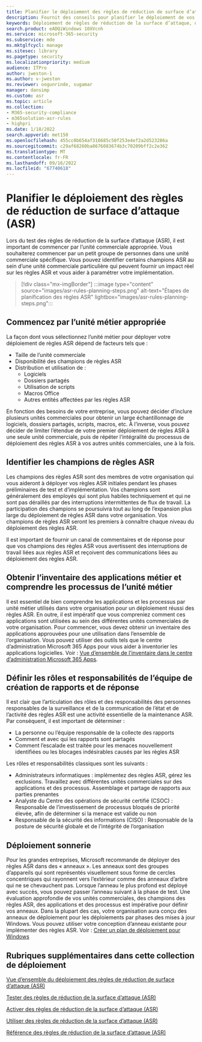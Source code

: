 ```yaml
---
title: Planifier le déploiement des règles de réduction de surface d’attaque (ASR)
description: Fournit des conseils pour planifier le déploiement de vos règles de réduction de la surface d’attaque (ASR).
keywords: Déploiement de règles de réduction de la surface d’attaque, déploiement ASR, activer des règles asr, configurer asr, système de prévention des intrusions de l’hôte, règles de protection, règles de lutte contre l’exploitation, règles d’exploitation, règles de prévention des infections, Pertahanan Microsoft untuk Titik Akhir, configurer des règles ASR
search.product: eADQiWindows 10XVcnh
ms.service: microsoft-365-security
ms.subservice: mde
ms.mktglfcycl: manage
ms.sitesec: library
ms.pagetype: security
ms.localizationpriority: medium
audience: ITPro
author: jweston-1
ms.author: v-jweston
ms.reviewer: oogunrinde, sugamar
manager: dansimp
ms.custom: asr
ms.topic: article
ms.collection:
- M365-security-compliance
- m365solution-asr-rules
- highpri
ms.date: 1/18/2022
search.appverid: met150
ms.openlocfilehash: 455cc0b654af316685c50f253e4ef2a2d523286a
ms.sourcegitcommit: c29af68260ba8676083674b3c70209bff2c2e362
ms.translationtype: MT
ms.contentlocale: fr-FR
ms.lasthandoff: 09/16/2022
ms.locfileid: "67740618"
---
```

# <a name="plan-attack-surface-reduction-asr-rules-deployment"></a>Planifier le déploiement des règles de réduction de surface d’attaque (ASR)

Lors du test des règles de réduction de la surface d’attaque (ASR), il est important de commencer par l’unité commerciale appropriée. Vous souhaiterez commencer par un petit groupe de personnes dans une unité commerciale spécifique. Vous pouvez identifier certains champions ASR au sein d’une unité commerciale particulière qui peuvent fournir un impact réel sur les règles ASR et vous aider à paramétrer votre implémentation.

> [!div class="mx-imgBorder"]
> :::image type="content" source="images/asr-rules-planning-steps.png" alt-text="Étapes de planification des règles ASR" lightbox="images/asr-rules-planning-steps.png":::

## <a name="start-with-the-right-business-unit"></a>Commencez par l’unité métier appropriée

La façon dont vous sélectionnez l’unité métier pour déployer votre déploiement de règles ASR dépend de facteurs tels que :

- Taille de l’unité commerciale
- Disponibilité des champions de règles ASR  
- Distribution et utilisation de :
  - Logiciels
  - Dossiers partagés
  - Utilisation de scripts
  - Macros Office
  - Autres entités affectées par les règles ASR

En fonction des besoins de votre entreprise, vous pouvez décider d’inclure plusieurs unités commerciales pour obtenir un large échantillonnage de logiciels, dossiers partagés, scripts, macros, etc. À l’inverse, vous pouvez décider de limiter l’étendue de votre premier déploiement de règles ASR à une seule unité commerciale, puis de répéter l’intégralité du processus de déploiement des règles ASR à vos autres unités commerciales, une à la fois.

## <a name="identify-asr--rules-champions"></a>Identifier les champions de règles ASR

Les champions des règles ASR sont des membres de votre organisation qui vous aideront à déployer vos règles ASR initiales pendant les phases préliminaires de test et d’implémentation. Vos champions sont généralement des employés qui sont plus habiles techniquement et qui ne sont pas déraillés par des interruptions intermittentes de flux de travail. La participation des champions se poursuivra tout au long de l’expansion plus large du déploiement de règles ASR dans votre organisation. Vos champions de règles ASR seront les premiers à connaître chaque niveau du déploiement des règles ASR.

Il est important de fournir un canal de commentaires et de réponse pour que vos champions des règles ASR vous avertissent des interruptions de travail liées aux règles ASR et reçoivent des communications liées au déploiement des règles ASR.

## <a name="get-inventory-of-line-of-business-apps-and-understand-the-business-unit-processes"></a>Obtenir l’inventaire des applications métier et comprendre les processus de l’unité métier

Il est essentiel de bien comprendre les applications et les processus par unité métier utilisés dans votre organisation pour un déploiement réussi des règles ASR. En outre, il est impératif que vous compreniez comment ces applications sont utilisées au sein des différentes unités commerciales de votre organisation.
Pour commencer, vous devez obtenir un inventaire des applications approuvées pour une utilisation dans l’ensemble de l’organisation. Vous pouvez utiliser des outils tels que le centre d’administration Microsoft 365 Apps pour vous aider à inventorier les applications logicielles. Voir : [Vue d’ensemble de l’inventaire dans le centre d’administration Microsoft 365 Apps](/deployoffice/admincenter/inventory).

## <a name="define-reporting-and-response-team-roles-and-responsibilities"></a>Définir les rôles et responsabilités de l’équipe de création de rapports et de réponse

Il est clair que l’articulation des rôles et des responsabilités des personnes responsables de la surveillance et de la communication de l’état et de l’activité des règles ASR est une activité essentielle de la maintenance ASR. Par conséquent, il est important de déterminer :

- La personne ou l’équipe responsable de la collecte des rapports
- Comment et avec qui les rapports sont partagés
- Comment l’escalade est traitée pour les menaces nouvellement identifiées ou les blocages indésirables causés par les règles ASR

Les rôles et responsabilités classiques sont les suivants :

- Administrateurs informatiques : implémentez des règles ASR, gérez les exclusions. Travaillez avec différentes unités commerciales sur des applications et des processus. Assemblage et partage de rapports aux parties prenantes
- Analyste du Centre des opérations de sécurité certifié (CSOC) : Responsable de l’investissement de processus bloqués de priorité élevée, afin de déterminer si la menace est valide ou non
- Responsable de la sécurité des informations (CISO) : Responsable de la posture de sécurité globale et de l’intégrité de l’organisation

## <a name="ring-deployment"></a>Déploiement sonnerie

Pour les grandes entreprises, Microsoft recommande de déployer des règles ASR dans des « anneaux ». Les anneaux sont des groupes d’appareils qui sont représentés visuellement sous forme de cercles concentriques qui rayonnent vers l’extérieur comme des anneaux d’arbre qui ne se chevauchent pas. Lorsque l’anneau le plus profond est déployé avec succès, vous pouvez passer l’anneau suivant à la phase de test. Une évaluation approfondie de vos unités commerciales, des champions des règles ASR, des applications et des processus est impérative pour définir vos anneaux.
Dans la plupart des cas, votre organisation aura conçu des anneaux de déploiement pour les déploiements par phases des mises à jour Windows. Vous pouvez utiliser votre conception d’anneau existante pour implémenter des règles ASR.
Voir : [Créer un plan de déploiement pour Windows](/windows/deployment/update/create-deployment-plan)

## <a name="additional-topics-in-this-deployment-collection"></a>Rubriques supplémentaires dans cette collection de déploiement

[Vue d’ensemble du déploiement des règles de réduction de surface d’attaque (ASR)](attack-surface-reduction-rules-deployment.md)

[Tester des règles de réduction de la surface d’attaque (ASR)](attack-surface-reduction-rules-deployment-test.md)

[Activer des règles de réduction de la surface d’attaque (ASR)](attack-surface-reduction-rules-deployment-implement.md)

[Utiliser des règles de réduction de la surface d’attaque (ASR)](attack-surface-reduction-rules-deployment-operationalize.md)

[Référence des règles de réduction de la surface d’attaque (ASR)](attack-surface-reduction-rules-reference.md)
